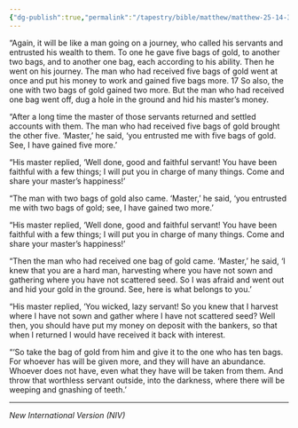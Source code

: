 ```yaml
---
{"dg-publish":true,"permalink":"/tapestry/bible/matthew/matthew-25-14-30/","title":"Matthew 25:14-30","hide":true,"tags":["bible-verse","bible-verse"],"dgHomeLink":true,"dgShowLocalGraph":true,"dgEnableSearch":true}
---
```


“Again, it will be like a man going on a journey, who called his servants and entrusted his wealth to them. To one he gave five bags of gold, to another two bags, and to another one bag, each according to his ability. Then he went on his journey.  The man who had received five bags of gold went at once and put his money to work and gained five bags more. 17 So also, the one with two bags of gold gained two more.  But the man who had received one bag went off, dug a hole in the ground and hid his master’s money.

 “After a long time the master of those servants returned and settled accounts with them.  The man who had received five bags of gold brought the other five. ‘Master,’ he said, ‘you entrusted me with five bags of gold. See, I have gained five more.’

 “His master replied, ‘Well done, good and faithful servant! You have been faithful with a few things; I will put you in charge of many things. Come and share your master’s happiness!’

 “The man with two bags of gold also came. ‘Master,’ he said, ‘you entrusted me with two bags of gold; see, I have gained two more.’

 “His master replied, ‘Well done, good and faithful servant! You have been faithful with a few things; I will put you in charge of many things. Come and share your master’s happiness!’

 “Then the man who had received one bag of gold came. ‘Master,’ he said, ‘I knew that you are a hard man, harvesting where you have not sown and gathering where you have not scattered seed.  So I was afraid and went out and hid your gold in the ground. See, here is what belongs to you.’

 “His master replied, ‘You wicked, lazy servant! So you knew that I harvest where I have not sown and gather where I have not scattered seed?  Well then, you should have put my money on deposit with the bankers, so that when I returned I would have received it back with interest.

 “‘So take the bag of gold from him and give it to the one who has ten bags.  For whoever has will be given more, and they will have an abundance. Whoever does not have, even what they have will be taken from them. And throw that worthless servant outside, into the darkness, where there will be weeping and gnashing of teeth.’

---
*New International Version (NIV)*